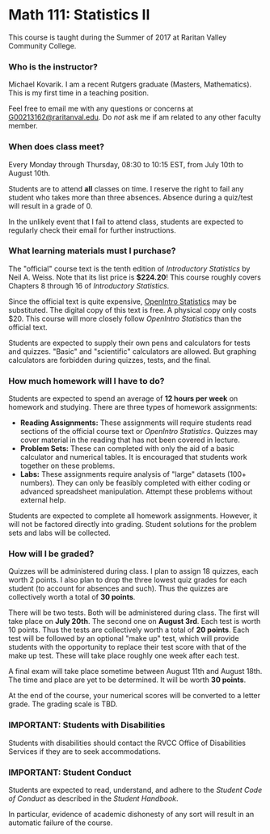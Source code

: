 # Math 111: Statistics II

This course is taught during the Summer of 2017 at Raritan Valley
Community College.

### Who is the instructor?

Michael Kovarik. I am a recent Rutgers graduate (Masters, Mathematics).
This is my first time in a teaching position.

Feel free to email me with any questions or concerns at
[G00213162@raritanval.edu](mailto:G00213162@raritanval.edu). Do *not*
ask me if am related to any other faculty member.

### When does class meet?

Every Monday through Thursday, 08:30 to 10:15 EST, from July 10th to
August 10th.

Students are to attend **all** classes on time. I reserve the right to
fail any student who takes more than three absences. Absence during
a quiz/test will result in a grade of 0.

In the unlikely event that I fail to attend class, students are expected
to regularly check their email for further instructions. 

### What learning materials must I purchase?

The "official" course text is the tenth edition of *Introductory
Statistics* by Neil A. Weiss. Note that its list price is **$224.20**!
This course roughly covers Chapters 8 through 16 of *Introductory
Statistics*.

Since the official text is quite expensive, [OpenIntro Statistics][OIS]
may be substituted. The digital copy of this text is free. A physical
copy only costs $20. This course will more closely follow *OpenIntro
Statistics* than the official text.

Students are expected to supply their own pens and calculators for
tests and quizzes. "Basic" and "scientific" calculators are allowed.
But graphing calculators are forbidden during quizzes, tests, and
the final.

### How much homework will I have to do?

Students are expected to spend an average of **12 hours per
week** on homework and studying. There are three types of homework
assignments:

* **Reading Assignments:** These assignments will require students read
  sections of the official course text or *OpenIntro Statistics*.
  Quizzes may cover material in the reading that has not been
  covered in lecture.
* **Problem Sets:** These can completed with only the aid of a basic
  calculator and numerical tables. It is encouraged that students work
  together on these problems.
* **Labs:** These assignments require analysis of "large" datasets
  (100+ numbers). They can only be feasibly completed with either coding
  or advanced spreadsheet manipulation. Attempt these problems without
  external help.

Students are expected to complete all homework assignments. However, it
will not be factored directly into grading. Student solutions for the
problem sets and labs will be collected. 

### How will I be graded?

Quizzes will be administered during class. I plan to assign
18 quizzes, each worth 2 points. I also plan to drop the three lowest
quiz grades for each student (to account for absences and such). Thus
the quizzes are collectively worth a total of  **30 points**.

There will be two tests. Both will be administered during class. The
first will take place on **July 20th**. The second one on **August
3rd**. Each test is worth 10 points. Thus the tests are collectively
worth a total of **20 points**. Each test will be followed by an
optional "make up" test, which will provide students with the
opportunity to replace their test score with that of the make up test.
These will take place roughly one week after each test.

A final exam will take place sometime between August 11th and August
18th. The time and place are yet to be determined. It will be worth
**30 points**.

At the end of the course, your numerical scores will be converted to a
letter grade. The grading scale is TBD.

### IMPORTANT: Students with Disabilities

Students with disabilities should contact the RVCC Office of
Disabilities Services if they are to seek accommodations.

### IMPORTANT: Student Conduct

Students are expected to read, understand, and adhere to the *Student
Code of Conduct* as described in the *Student Handbook*.

In particular, evidence of academic dishonesty of any sort will result
in an automatic failure of the course.

[OIS]: https://www.openintro.org/stat/textbook.php

